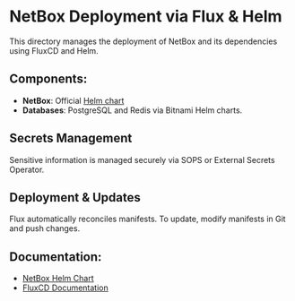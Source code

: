 # NetBox Deployment via Flux & Helm

This directory manages the deployment of NetBox and its dependencies using FluxCD and Helm.

## Components:
- **NetBox**: Official [Helm chart](https://github.com/netbox-community/netbox-chart)
- **Databases**: PostgreSQL and Redis via Bitnami Helm charts.

## Secrets Management
Sensitive information is managed securely via SOPS or External Secrets Operator.

## Deployment & Updates
Flux automatically reconciles manifests. To update, modify manifests in Git and push changes.

## Documentation:
- [NetBox Helm Chart](https://github.com/netbox-community/netbox-chart)
- [FluxCD Documentation](https://fluxcd.io/docs/)
